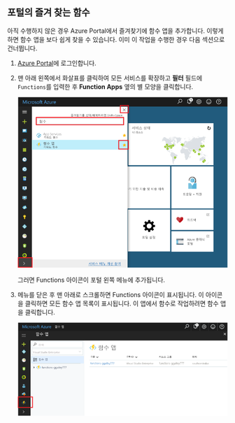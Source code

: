 ## <a name="favorite-functions-in-the-portal"></a>포털의 즐겨 찾는 함수 

아직 수행하지 않은 경우 Azure Portal에서 즐겨찾기에 함수 앱을 추가합니다. 이렇게 하면 함수 앱을 보다 쉽게 찾을 수 있습니다. 이미 이 작업을 수행한 경우 다음 섹션으로 건너뜁니다. 

1. [Azure Portal](https://portal.azure.com/)에 로그인합니다.

2. 맨 아래 왼쪽에서 화살표를 클릭하여 모든 서비스를 확장하고 **필터** 필드에 `Functions`를 입력한 후 **Function Apps** 옆의 별 모양을 클릭합니다.  
 
    ![Azure Portal에서 함수 앱 만들기](./media/functions-portal-favorite-function-apps/functions-favorite-function-apps.png)

    그러면 Functions 아이콘이 포털 왼쪽 메뉴에 추가됩니다.

3. 메뉴를 닫은 후 맨 아래로 스크롤하면 Functions 아이콘이 표시됩니다. 이 아이콘을 클릭하면 모든 함수 앱 목록이 표시됩니다. 이 앱에서 함수로 작업하려면 함수 앱을 클릭합니다. 
 
    ![즐겨찾기의 함수 앱](./media/functions-portal-favorite-function-apps/functions-function-apps-hub.png)
 
     